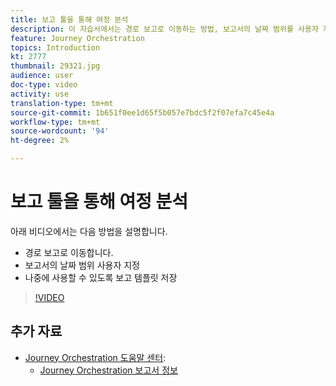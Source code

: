 ```yaml
---
title: 보고 툴을 통해 여정 분석
description: 이 자습서에서는 경로 보고로 이동하는 방법, 보고서의 날짜 범위를 사용자 지정하는 방법 및 나중에 사용할 수 있도록 보고 템플릿을 저장하는 방법에 대해 설명합니다.
feature: Journey Orchestration
topics: Introduction
kt: 2777
thumbnail: 29321.jpg
audience: user
doc-type: video
activity: use
translation-type: tm+mt
source-git-commit: 1b651f0ee1d65f5b057e7bdc5f2f07efa7c45e4a
workflow-type: tm+mt
source-wordcount: '94'
ht-degree: 2%

---
```



# 보고 툴을 통해 여정 분석

아래 비디오에서는 다음 방법을 설명합니다.

* 경로 보고로 이동합니다.
* 보고서의 날짜 범위 사용자 지정
* 나중에 사용할 수 있도록 보고 템플릿 저장

>[!VIDEO](https://video.tv.adobe.com/v/29321?quality=12)

## 추가 자료

* [Journey Orchestration 도움말 센터](https://docs.adobe.com/content/help/en/journeys/using/journey-orchestration-home.html):
   * [Journey Orchestration 보고서 정보](https://docs.adobe.com/content/help/en/journeys/using/journey-reports/about-journey-reports.html)
